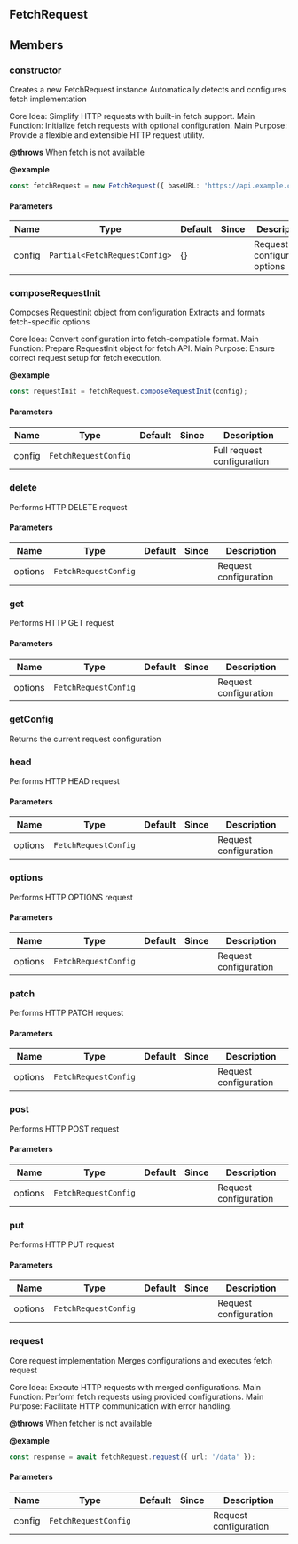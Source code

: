 ## FetchRequest



## Members

### constructor
Creates a new FetchRequest instance
Automatically detects and configures fetch implementation

Core Idea: Simplify HTTP requests with built-in fetch support.
Main Function: Initialize fetch requests with optional configuration.
Main Purpose: Provide a flexible and extensible HTTP request utility.

**@throws**
When fetch is not available

**@example**
```typescript
const fetchRequest = new FetchRequest({ baseURL: 'https://api.example.com' });
```


#### Parameters
| Name | Type | Default | Since | Description |
|------|------|---------|-------|------------|
|  config  | `Partial<FetchRequestConfig>` | {} |  | Request configuration options  |


### composeRequestInit
Composes RequestInit object from configuration
Extracts and formats fetch-specific options

Core Idea: Convert configuration into fetch-compatible format.
Main Function: Prepare RequestInit object for fetch API.
Main Purpose: Ensure correct request setup for fetch execution.

**@example**
```typescript
const requestInit = fetchRequest.composeRequestInit(config);
```


#### Parameters
| Name | Type | Default | Since | Description |
|------|------|---------|-------|------------|
|  config  | `FetchRequestConfig` |  |  | Full request configuration  |


### delete
Performs HTTP DELETE request


#### Parameters
| Name | Type | Default | Since | Description |
|------|------|---------|-------|------------|
|  options  | `FetchRequestConfig` |  |  | Request configuration  |


### get
Performs HTTP GET request


#### Parameters
| Name | Type | Default | Since | Description |
|------|------|---------|-------|------------|
|  options  | `FetchRequestConfig` |  |  | Request configuration  |


### getConfig
Returns the current request configuration




### head
Performs HTTP HEAD request


#### Parameters
| Name | Type | Default | Since | Description |
|------|------|---------|-------|------------|
|  options  | `FetchRequestConfig` |  |  | Request configuration  |


### options
Performs HTTP OPTIONS request


#### Parameters
| Name | Type | Default | Since | Description |
|------|------|---------|-------|------------|
|  options  | `FetchRequestConfig` |  |  | Request configuration  |


### patch
Performs HTTP PATCH request


#### Parameters
| Name | Type | Default | Since | Description |
|------|------|---------|-------|------------|
|  options  | `FetchRequestConfig` |  |  | Request configuration  |


### post
Performs HTTP POST request


#### Parameters
| Name | Type | Default | Since | Description |
|------|------|---------|-------|------------|
|  options  | `FetchRequestConfig` |  |  | Request configuration  |


### put
Performs HTTP PUT request


#### Parameters
| Name | Type | Default | Since | Description |
|------|------|---------|-------|------------|
|  options  | `FetchRequestConfig` |  |  | Request configuration  |


### request
Core request implementation
Merges configurations and executes fetch request

Core Idea: Execute HTTP requests with merged configurations.
Main Function: Perform fetch requests using provided configurations.
Main Purpose: Facilitate HTTP communication with error handling.

**@throws**
When fetcher is not available

**@example**
```typescript
const response = await fetchRequest.request({ url: '/data' });
```


#### Parameters
| Name | Type | Default | Since | Description |
|------|------|---------|-------|------------|
|  config  | `FetchRequestConfig` |  |  | Request configuration  |


